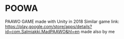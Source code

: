 # POOWA
PAAWO GAME made with Unity in 2018
Similar game link: https://play.google.com/store/apps/details?id=com.Salmiakki.MadPAAWO&hl=en made also by me
